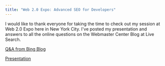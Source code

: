 ```yaml
---
title: "Web 2.0 Expo: Advanced SEO for Developers"
---
```


I would like to thank everyone for taking the time to check out my session at Web 2.0 Expo here in New York City. I've posted my presentation and answers to all the online questions on the Webmaster Center Blog at Live Search.

<a href="https://blogs.bing.com/webmaster/2008/09/24/web-2-0-expo-seo-for-web-development-presentation">Q&A from Bing Blog</a>

<a href="/downloads/Web_20_NYC_2008.pptx">Presentation</a>
